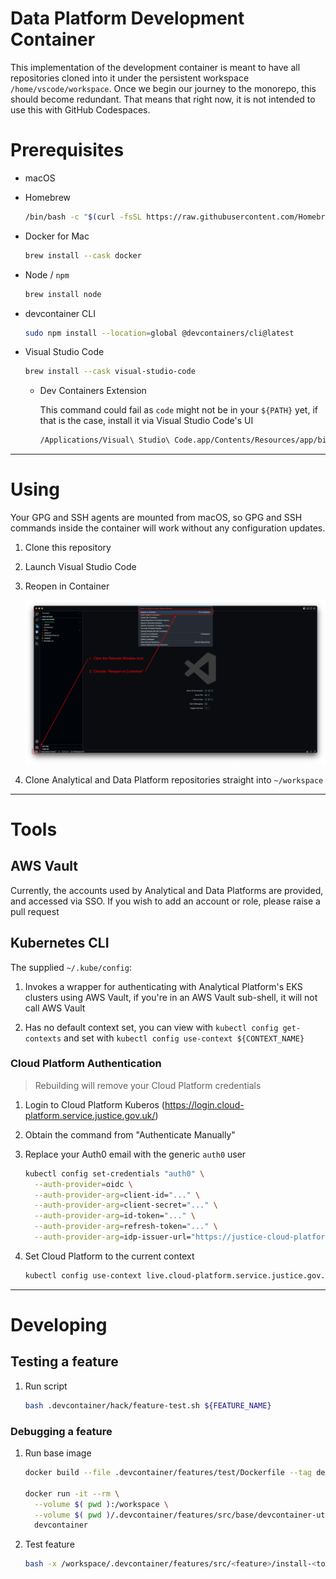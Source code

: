  <!-- markdownlint-disable -->

# Data Platform Development Container

This implementation of the development container is meant to have all repositories cloned into it under the persistent workspace `/home/vscode/workspace`. Once we begin our journey to the monorepo, this should become redundant. That means that right now, it is not intended to use this with GitHub Codespaces.

# Prerequisites

- macOS

- Homebrew

  ```bash
  /bin/bash -c "$(curl -fsSL https://raw.githubusercontent.com/Homebrew/install/HEAD/install.sh)"
  ```

- Docker for Mac

  ```bash
  brew install --cask docker
  ```

- Node / `npm`

  ```bash
  brew install node
  ```

- devcontainer CLI

  ```bash
  sudo npm install --location=global @devcontainers/cli@latest
  ```

- Visual Studio Code

  ```bash
  brew install --cask visual-studio-code
  ```

  - Dev Containers Extension

    This command could fail as `code` might not be in your `${PATH}` yet, if that is the case, install it via Visual Studio Code's UI

    ```bash
    /Applications/Visual\ Studio\ Code.app/Contents/Resources/app/bin/code --install-extension ms-vscode-remote.remote-containers
    ```

---

# Using

Your GPG and SSH agents are mounted from macOS, so GPG and SSH commands inside the container will work without any configuration updates.

1. Clone this repository

1. Launch Visual Studio Code

1. Reopen in Container

   ![image info](./img/vscode-devcontainer-ui.png)

1. Clone Analytical and Data Platform repositories straight into `~/workspace`

---

# Tools

## AWS Vault

Currently, the accounts used by Analytical and Data Platforms are provided, and accessed via SSO. If you wish to add an account or role, please raise a pull request

## Kubernetes CLI

The supplied `~/.kube/config`:

1. Invokes a wrapper for authenticating with Analytical Platform's EKS clusters using AWS Vault, if you're in an AWS Vault sub-shell, it will not call AWS Vault

1. Has no default context set, you can view with `kubectl config get-contexts` and set with `kubectl config use-context ${CONTEXT_NAME}`

### Cloud Platform Authentication

> Rebuilding will remove your Cloud Platform credentials

1. Login to Cloud Platform Kuberos (https://login.cloud-platform.service.justice.gov.uk/)

1. Obtain the command from "Authenticate Manually"

1. Replace your Auth0 email with the generic `auth0` user

   ```bash
   kubectl config set-credentials "auth0" \
     --auth-provider=oidc \
     --auth-provider-arg=client-id="..." \
     --auth-provider-arg=client-secret="..." \
     --auth-provider-arg=id-token="..." \
     --auth-provider-arg=refresh-token="..." \
     --auth-provider-arg=idp-issuer-url="https://justice-cloud-platform.eu.auth0.com/"
   ```

1. Set Cloud Platform to the current context

   ```bash
   kubectl config use-context live.cloud-platform.service.justice.gov.uk
   ```

---

# Developing

## Testing a feature

1. Run script

   ```bash
   bash .devcontainer/hack/feature-test.sh ${FEATURE_NAME}
   ```

### Debugging a feature

1. Run base image

   ```bash
   docker build --file .devcontainer/features/test/Dockerfile --tag devcontainer .

   docker run -it --rm \
     --volume $( pwd ):/workspace \
     --volume $( pwd )/.devcontainer/features/src/base/devcontainer-utils:/usr/local/bin/devcontainer-utils \
     devcontainer
   ```

1. Test feature

   ```bash
   bash -x /workspace/.devcontainer/features/src/<feature>/install-<tool>.sh
   ```
